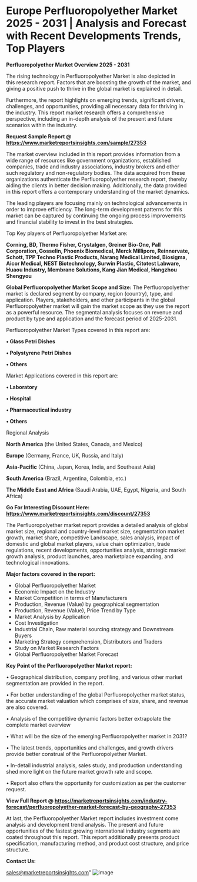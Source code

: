 # Europe Perfluoropolyether Market 2025 - 2031 | Analysis and Forecast with Recent Developments Trends, Top Players

<Strong> Perfluoropolyether Market Overview 2025 - 2031</strong>

The rising technology in Perfluoropolyether Market is also depicted in this research report. Factors that are boosting the growth of the market, and giving a positive push to thrive in the global market is explained in detail.

Furthermore, the report highlights on emerging trends, significant drivers, challenges, and opportunities, providing all necessary data for thriving in the industry. This report market research offers a comprehensive perspective, including an in-depth analysis of the present and future scenarios within the industry.

<strong>Request Sample Report @ <a href=https://www.marketreportsinsights.com/sample/27353>https://www.marketreportsinsights.com/sample/27353</a></strong>

The market overview included in this report provides information from a wide range of resources like government organizations, established companies, trade and industry associations, industry brokers and other such regulatory and non-regulatory bodies. The data acquired from these organizations authenticate the Perfluoropolyether research report, thereby aiding the clients in better decision making. Additionally, the data provided in this report offers a contemporary understanding of the market dynamics.

The leading players are focusing mainly on technological advancements in order to improve efficiency. The long-term development patterns for this market can be captured by continuing the ongoing process improvements and financial stability to invest in the best strategies.

Top Key players of Perfluoropolyether Market are:

<strong>Corning, BD, Thermo Fisher, Crystalgen, Greiner Bio-One, Pall Corporation, Gosselin, Phoenix Biomedical, Merck Millipore, Reinnervate, Schott, TPP Techno Plastic Products, Narang Medical Limited, Biosigma, Aicor Medical, NEST Biotechnology, Surwin Plastic, Citotest Labware, Huaou Industry, Membrane Solutions, Kang Jian Medical, Hangzhou Shengyou</strong>

<strong><b>Global Perfluoropolyether Market Scope and Size:</b></strong>
The Perfluoropolyether market is declared segment by company, region (country), type, and application. Players, stakeholders, and other participants in the global Perfluoropolyether market will gain the market scope as they use the report as a powerful resource. The segmental analysis focuses on revenue and product by type and application and the forecast period of 2025-2031.

Perfluoropolyether Market Types covered in this report are:

<strong>• Glass Petri Dishes

• Polystyrene Petri Dishes

• Others</strong>

Market Applications covered in this report are:

<strong>• Laboratory

• Hospital

• Pharmaceutical industry

• Others</strong> 

Regional Analysis

<strong>North America</strong> (the United States, Canada, and Mexico)

<strong>Europe</strong> (Germany, France, UK, Russia, and Italy)

<strong>Asia-Pacific</strong> (China, Japan, Korea, India, and Southeast Asia)

<strong>South America</strong> (Brazil, Argentina, Colombia, etc.)

<strong>The Middle East and Africa</strong> (Saudi Arabia, UAE, Egypt, Nigeria, and South Africa)

<strong>Go For Interesting Discount Here: <a href=https://www.marketreportsinsights.com/discount/27353>https://www.marketreportsinsights.com/discount/27353</a></strong>

The Perfluoropolyether market report provides a detailed analysis of global market size, regional and country-level market size, segmentation market growth, market share, competitive Landscape, sales analysis, impact of domestic and global market players, value chain optimization, trade regulations, recent developments, opportunities analysis, strategic market growth analysis, product launches, area marketplace expanding, and technological innovations.

<strong><b>Major factors covered in the report:</b></strong>
<ul>
  <li>Global Perfluoropolyether Market </li>
  <li>Economic Impact on the Industry</li>
  <li>Market Competition in terms of Manufacturers</li>
  <li>Production, Revenue (Value) by geographical segmentation</li>
  <li>Production, Revenue (Value), Price Trend by Type</li>
  <li>Market Analysis by Application</li>
  <li>Cost Investigation</li>
  <li>Industrial Chain, Raw material sourcing strategy and Downstream Buyers</li>
  <li>Marketing Strategy comprehension, Distributors and Traders</li>
  <li>Study on Market Research Factors</li>
  <li>Global Perfluoropolyether Market Forecast</li>
</ul>

<strong><b>Key Point of the Perfluoropolyether Market report:</b></strong>

• Geographical distribution, company profiling, and various other market segmentation are provided in the report.

• For better understanding of the global Perfluoropolyether market status, the accurate market valuation which comprises of size, share, and revenue are also covered.

• Analysis of the competitive dynamic factors better extrapolate the complete market overview

• What will be the size of the emerging Perfluoropolyether market in 2031?

• The latest trends, opportunities and challenges, and growth drivers provide better construal of the Perfluoropolyether Market.

• In-detail industrial analysis, sales study, and production understanding shed more light on the future market growth rate and scope.

• Report also offers the opportunity for customization as per the customer request.

<strong><b>View Full Report @ <a href=https://marketreportsinsights.com/industry-forecast/perfluoropolyether-market-forecast-by-geography-27353>https://marketreportsinsights.com/industry-forecast/perfluoropolyether-market-forecast-by-geography-27353</a></b></strong>


At last, the Perfluoropolyether Market report includes investment come analysis and development trend analysis. The present and future opportunities of the fastest growing international industry segments are coated throughout this report. This report additionally presents product specification, manufacturing method, and product cost structure, and price structure.

<strong>Contact Us:</strong>

sales@marketreportsinsights.com"
![image](https://github.com/user-attachments/assets/a6908443-a2d4-4c75-a53f-e3465fb2428f)
